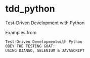 # tdd_python
Test-Driven Development with Python

Examples from 
```
Test-Driven Developmentwith Python
OBEY THE TESTING GOAT:
USING DJANGO, SELENIUM & JAVASCRIPT
```

